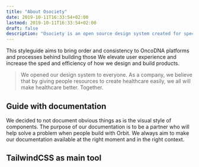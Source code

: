 ```yaml
---
title: "About Osociety"
date: 2019-10-11T16:33:54+02:00
lastmod: 2019-10-11T16:33:54+02:00
draft: false
description: "Osociety is an open source design system created for specific needs of OncoDNA healthcare applications ecosystems." 
---
```


This styleguide aims to bring order and consistency to OncoDNA platforms and processes behind building those We elevate user experience and increase the sped and efficiency of how we design and build products.

> We opened our design system to everyone. As a company, we believe that by giving people resources to create healthcare easily, we all will make healthcare better. Together.



## Guide with documentation

We decided to not document obvious things as is the visual style of components. The purpose of our documentation is to be a partner who will help solve a problem when people build with Orbit. We always aim to make our documentation available at the right moment and in the right context.

## TailwindCSS as main tool

